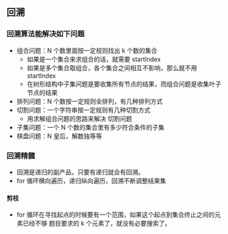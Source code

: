 ## 回溯

### 回溯算法能解决如下问题

- 组合问题：N 个数里面按一定规则找出 k 个数的集合
  - 如果是一个集合来求组合的话，就需要 startIndex
  - 如果是多个集合取组合，各个集合之间相互不影响，那么就不用 startIndex
  - 在树形结构中子集问题是要收集所有节点的结果，而组合问题是收集叶子节点的结果
- 排列问题：N 个数按一定规则全排列，有几种排列方式
- 切割问题：一个字符串按一定规则有几种切割方式
  - 用求解组合问题的思路来解决 切割问题
- 子集问题：一个 N 个数的集合里有多少符合条件的子集
- 棋盘问题：N 皇后，解数独等等

### 回溯精髓

- 回溯是递归的副产品，只要有递归就会有回溯。
- for 循环横向遍历，递归纵向遍历，回溯不断调整结果集

#### 剪枝

- for 循环在寻找起点的时候要有一个范围，如果这个起点到集合终止之间的元素已经不够 题目要求的 k 个元素了，就没有必要搜索了。
